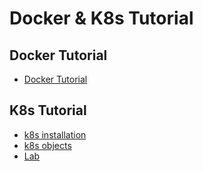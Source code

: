 # Docker & K8s Tutorial

## Docker Tutorial

- [Docker Tutorial](container/Docker/README.md)

## K8s Tutorial

- [k8s installation](operations/installation/README.md)
- [k8s objects](objects/README.md)
- [Lab](lab/README.md)
